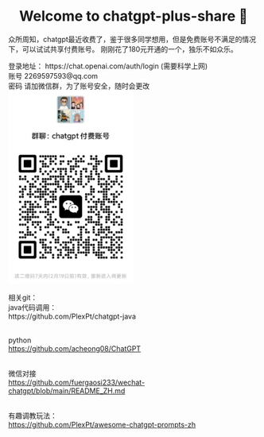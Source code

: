 <h1 align="center">Welcome to chatgpt-plus-share 👋</h1>
<p>
  众所周知，chatgpt最近收费了，鉴于很多同学想用，但是免费账号不满足的情况下，可以试试共享付费账号。
  刚刚花了180元开通的一个，独乐不如众乐。
</p>
<p>
登录地址： https://chat.openai.com/auth/login (需要科学上网) <br/>
账号 2269597593@qq.com <br/>
密码 请加微信群，为了账号安全，随时会更改<br/>
<img style="width:50%" src="./doc/img/20230212195504.png" />
</p>

<p>
相关git： <br/>
java代码调用：<br/>
https://github.com/PlexPt/chatgpt-java <br/><br/>

python<br/>
https://github.com/acheong08/ChatGPT<br/><br/>

微信对接<br/>
https://github.com/fuergaosi233/wechat-chatgpt/blob/main/README_ZH.md<br/><br/>

有趣调教玩法：<br/>
https://github.com/PlexPt/awesome-chatgpt-prompts-zh<br/><br/>

</p>
